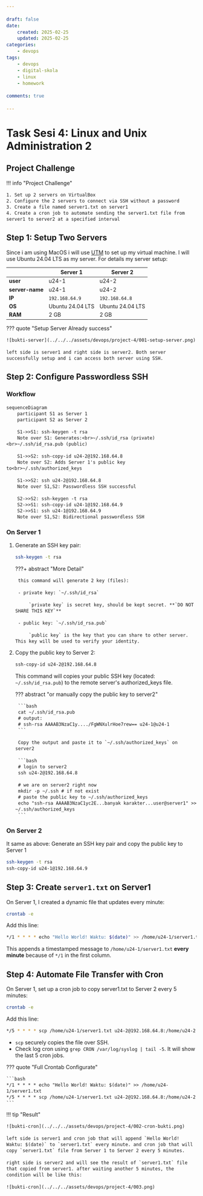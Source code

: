 ```yaml
---

draft: false
date: 
    created: 2025-02-25
    updated: 2025-02-25
categories:
    - devops
tags:
    - devops
    - digital-skola
    - linux
    - homework

comments: true

---
```


# Task Sesi 4: Linux and Unix Administration 2


## Project Challenge

!!! info "Project Challenge"

    1. Set up 2 servers on VirtualBox
    2. Configure the 2 servers to connect via SSH without a password
    3. Create a file named server1.txt on server1
    4. Create a cron job to automate sending the server1.txt file from server1 to server2 at a specified interval

<!-- more -->

## Step 1: Setup Two Servers

Since i am using MacOS i will use [UTM](https://mac.getutm.app/) to set up my virtual machine. I will use Ubuntu 24.04 LTS as my server. For details my server setup:

|                 | Server 1         | Server 2         |
|-----------------|------------------|------------------|
| **user**        | u24-1            | u24-2            |
| **server-name** | u24-1            | u24-2            |
| **IP**          | `192.168.64.9`   | `192.168.64.8`   |
| **OS**          | Ubuntu 24.04 LTS | Ubuntu 24.04 LTS |
| **RAM**         | 2 GB             | 2 GB             |

??? quote "Setup Server Already success"
    
    ![bukti-server](../../../assets/devops/project-4/001-setup-server.png)

    left side is server1 and right side is server2. Both server successfully setup and i can access both server using SSH.

## Step 2: Configure Passwordless SSH

### Workflow

```mermaid
sequenceDiagram
    participant S1 as Server 1
    participant S2 as Server 2
    
    S1->>S1: ssh-keygen -t rsa
    Note over S1: Generates:<br>~/.ssh/id_rsa (private)<br>~/.ssh/id_rsa.pub (public)
    
    S1->>S2: ssh-copy-id u24-2@192.168.64.8
    Note over S2: Adds Server 1's public key to<br>~/.ssh/authorized_keys
    
    S1->>S2: ssh u24-2@192.168.64.8
    Note over S1,S2: Passwordless SSH successful
    
    S2->>S2: ssh-keygen -t rsa
    S2->>S1: ssh-copy-id u24-1@192.168.64.9
    S2->>S1: ssh u24-1@192.168.64.9
    Note over S1,S2: Bidirectional passwordless SSH
```

### On Server 1

1. Generate an SSH key pair:

    ```bash
    ssh-keygen -t rsa
    ```

    ???+ abstract "More Detail"
        
        this command will generate 2 key (files):
        
        - private key: `~/.ssh/id_rsa`
            
            `private key` is secret key, should be kept secret. **`DO NOT SHARE THIS KEY`**

        - public key: `~/.ssh/id_rsa.pub`

            `public key` is the key that you can share to other server. This key will be used to verify your identity.

2. Copy the public key to Server 2:

    ```bash
    ssh-copy-id u24-2@192.168.64.8
    ```

    This command will copies your public SSH key (located: `~/.ssh/id_rsa.pub`) to the remote server's authorized_keys file.

    ??? abstract "or manually copy the public key to server2"
        

        ```bash
        cat ~/.ssh/id_rsa.pub
        # output:
        # ssh-rsa AAAAB3NzaC1y..../FgWNXulrHoe7rew== u24-1@u24-1
        ```

        Copy the output and paste it to `~/.ssh/authorized_keys` on server2

        ```bash
        # login to server2
        ssh u24-2@192.168.64.8

        # we are on server2 right now
        mkdir -p ~/.ssh # if not exist
        # paste the public key to ~/.ssh/authorized_keys
        echo "ssh-rsa AAAAB3NzaC1yc2E...banyak karakter...user@server1" >> ~/.ssh/authorized_keys
        ```


### On Server 2


It same as above: Generate an SSH key pair and copy the public key to Server 1

```bash
ssh-keygen -t rsa
ssh-copy-id u24-1@192.168.64.9
```

## Step 3: Create `server1.txt` on Server1

On Server 1, I created a dynamic file that updates every minute:

```bash
crontab -e
```
Add this line:

```bash
*/1 * * * * echo "Hello World! Waktu: $(date)" >> /home/u24-1/server1.txt
```

This appends a timestamped message to `/home/u24-1/server1.txt` **every minute** because of `*/1` in the first column.

## Step 4: Automate File Transfer with Cron

On Server 1, set up a cron job to copy server1.txt to Server 2 every 5 minutes:

```bash
crontab -e
```

Add this line:

```bash
*/5 * * * * scp /home/u24-1/server1.txt u24-2@192.168.64.8:/home/u24-2
```

- `scp` securely copies the file over SSH.
- Check log cron using `grep CRON /var/log/syslog | tail -5`. It will show the last 5 cron jobs.


??? quote "Full Crontab Configurate"

    ```bash
    */1 * * * * echo "Hello World! Waktu: $(date)" >> /home/u24-1/server1.txt
    */5 * * * * scp /home/u24-1/server1.txt u24-2@192.168.64.8:/home/u24-2
    ```

!!! tip "Result"

    ![bukti-cron](../../../assets/devops/project-4/002-cron-bukti.png)

    left side is server1 and cron job that will append `Hello World! Waktu: $(date)` to `server1.txt` every minute. and cron job that will copy `server1.txt` file from Server 1 to Server 2 every 5 minutes.

    right side is server2 and will see the result of `server1.txt` file that copied from server1. after waiting another 5 minutes, the condition will be like this:

    ![bukti-cron](../../../assets/devops/project-4/003.png)